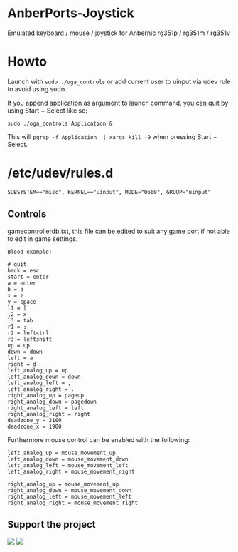 # AnberPorts-Joystick
Emulated keyboard / mouse / joystick for Anbernic rg351p / rg351m / rg351v

# Howto
Launch with `sudo ./oga_controls` or add current user to uinput via udev rule to avoid using sudo.

If you append application as argument to launch command, you can quit by using Start + Select like so:

`sudo ./oga_controls Application &`

This will `pgrep -f Application  | xargs kill -9` when pressing Start + Select.

# /etc/udev/rules.d
```
SUBSYSTEM=="misc", KERNEL=="uinput", MODE="0660", GROUP="uinput"
```

## Controls
gamecontrollerdb.txt, this file can be edited to suit any game port if not able to edit in game settings.

`Blood example:`
```
# quit
back = esc
start = enter
a = enter
b = a
x = z
y = space
l1 = [
l2 = x
l3 = tab
r1 = ;
r2 = leftctrl
r3 = leftshift
up = up
down = down
left = a
right = d
left_analog_up = up
left_analog_down = down
left_analog_left = ,
left_analog_right = .
right_analog_up = pageup
right_analog_down = pagedown
right_analog_left = left
right_analog_right = right
deadzone_y = 2100
deadzone_x = 1900
```

Furthermore mouse control can be enabled with the following:
```
left_analog_up = mouse_movement_up
left_analog_down = mouse_movement_down
left_analog_left = mouse_movement_left
left_analog_right = mouse_movement_right

right_analog_up = mouse_movement_up
right_analog_down = mouse_movement_down
right_analog_left = mouse_movement_left
right_analog_right = mouse_movement_right
```

## Support the project

[<img src="https://github.com/krishenriksen/AnberPorts/raw/master/patreon.png"/>](https://www.patreon.com/bePatron?u=54003740) [<img src="https://github.com/krishenriksen/AnberPorts/raw/master/sponsor.png"/>](https://github.com/sponsors/krishenriksen)
